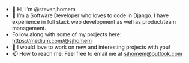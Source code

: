 - 👋 Hi, I’m @stevenjhomem
- 👀 I’m a Software Developer who loves to code in Django. I have experience in full stack web development as well as product/team management. 
- Follow along with some of my projects here: https://medium.com/@sjhomem
- 🌱 I would love to work on new and interesting projects with you!
- 📫 How to reach me: Feel free to email me at sjhomem@outlook.com

<!---
stevenjhomem/stevenjhomem is a ✨ special ✨ repository because its `README.md` (this file) appears on your GitHub profile.
You can click the Preview link to take a look at your changes.
--->
